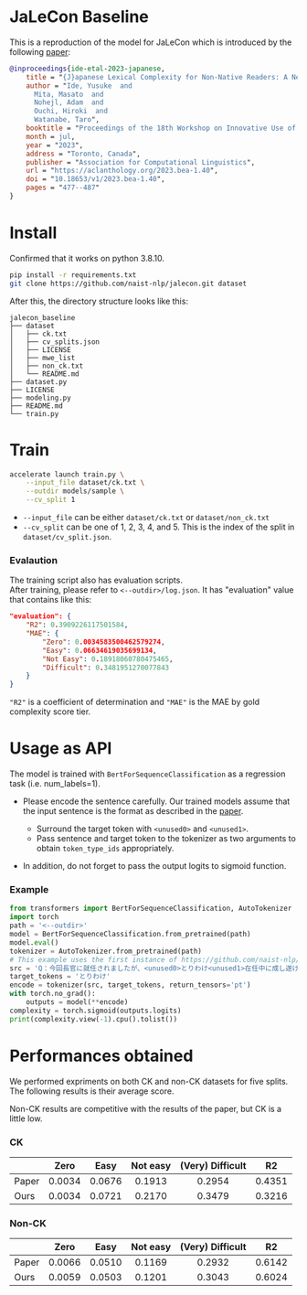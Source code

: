 # JaLeCon Baseline

This is a reproduction of the model for JaLeCon which is introduced by the following [paper](https://aclanthology.org/2023.bea-1.40):

```bibtex
@inproceedings{ide-etal-2023-japanese,
    title = "{J}apanese Lexical Complexity for Non-Native Readers: A New Dataset",
    author = "Ide, Yusuke  and
      Mita, Masato  and
      Nohejl, Adam  and
      Ouchi, Hiroki  and
      Watanabe, Taro",
    booktitle = "Proceedings of the 18th Workshop on Innovative Use of NLP for Building Educational Applications (BEA 2023)",
    month = jul,
    year = "2023",
    address = "Toronto, Canada",
    publisher = "Association for Computational Linguistics",
    url = "https://aclanthology.org/2023.bea-1.40",
    doi = "10.18653/v1/2023.bea-1.40",
    pages = "477--487"
}
```

# Install
Confirmed that it works on python 3.8.10.
```sh
pip install -r requirements.txt
git clone https://github.com/naist-nlp/jalecon.git dataset
```

After this, the directory structure looks like this:
```
jalecon_baseline
├── dataset
│   ├── ck.txt
│   ├── cv_splits.json
│   ├── LICENSE
│   ├── mwe_list
│   ├── non_ck.txt
│   └── README.md
├── dataset.py
├── LICENSE
├── modeling.py
├── README.md
└── train.py
```

# Train

```sh
accelerate launch train.py \
    --input_file dataset/ck.txt \
    --outdir models/sample \
    --cv_split 1
```

- `--input_file` can be either `dataset/ck.txt` or `dataset/non_ck.txt`
- `--cv_split` can be one of 1, 2, 3, 4, and 5. This is the index of the split in `dataset/cv_split.json`.

### Evalaution

The training script also has evaluation scripts.  
After training, please refer to `<--outdir>/log.json`. It has "evaluation" value that contains like this:
```json
"evaluation": {
    "R2": 0.3909226117501584,
    "MAE": {
        "Zero": 0.0034583500462579274,
        "Easy": 0.06634619035699134,
        "Not Easy": 0.18918060780475465,
        "Difficult": 0.3481951270077843
    }
}
```
`"R2"` is a coefficient of determination and `"MAE"` is the MAE by gold complexity score tier.

# Usage as API

The model is trained with `BertForSequenceClassification` as a regression task (i.e. num_labels=1).

- Please encode the sentence carefully. Our trained models assume that the input sentence is the format as described in the [paper](https://aclanthology.org/2023.bea-1.40/).
    - Surround the target token with `<unused0>` and `<unused1>`.
    - Pass sentence and target token to the tokenizer as two arguments to obtain `token_type_ids` appropriately.
    
- In addition, do not forget to pass the output logits to sigmoid function.

### Example
```python
from transformers import BertForSequenceClassification, AutoTokenizer
import torch
path = '<--outdir>'
model = BertForSequenceClassification.from_pretrained(path)
model.eval()
tokenizer = AutoTokenizer.from_pretrained(path)
# This example uses the first instance of https://github.com/naist-nlp/jalecon/blob/main/ck.txt.
src = 'Q：今回長官に就任されましたが、<unused0>とりわけ<unused1>在任中に成し遂げたいことなどの抱負をお聞かせください。'
target_tokens = 'とりわけ'
encode = tokenizer(src, target_tokens, return_tensors='pt')
with torch.no_grad():
    outputs = model(**encode)
complexity = torch.sigmoid(outputs.logits)
print(complexity.view(-1).cpu().tolist())
```

# Performances obtained

We performed expriments on both CK and non-CK datasets for five splits.  
The following results is their average score.

Non-CK results are competitive with the results of the paper, but CK is a little low.

### CK

||Zero|Easy|Not easy|(Very) Difficult|R2|
|:--|:-:|:-:|:-:|:-:|:-:|
|Paper|0.0034|0.0676|0.1913|0.2954|0.4351|
|Ours|0.0034|0.0721|0.2170|0.3479|0.3216|

### Non-CK

||Zero|Easy|Not easy|(Very) Difficult|R2|
|:--|:-:|:-:|:-:|:-:|:-:|
|Paper|0.0066|0.0510|0.1169|0.2932|0.6142|
|Ours|0.0059|0.0503|0.1201|0.3043|0.6024|